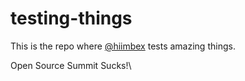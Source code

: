# testing-things

This is the repo where [@hiimbex](https://github.com/hiimbex) tests amazing things.

Open Source Summit Sucks!\
